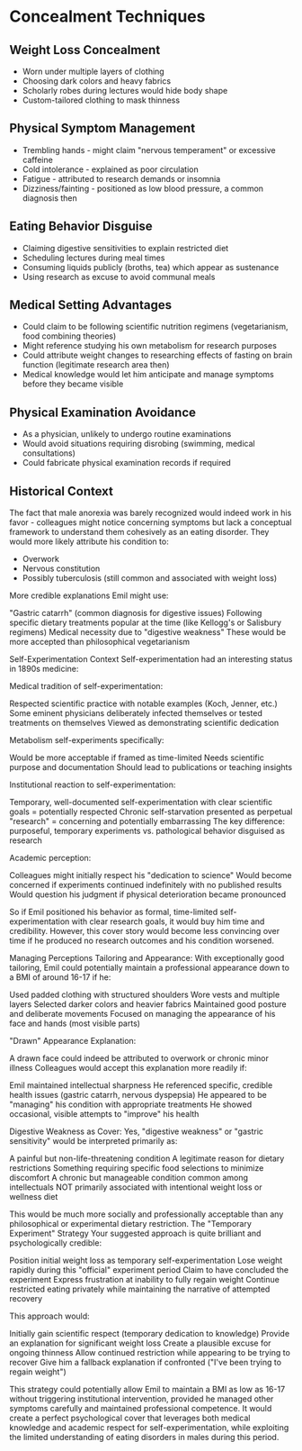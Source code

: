 # Concealment Techniques

## Weight Loss Concealment
- Worn under multiple layers of clothing
- Choosing dark colors and heavy fabrics
- Scholarly robes during lectures would hide body shape
- Custom-tailored clothing to mask thinness

## Physical Symptom Management
- Trembling hands - might claim "nervous temperament" or excessive caffeine
- Cold intolerance - explained as poor circulation
- Fatigue - attributed to research demands or insomnia
- Dizziness/fainting - positioned as low blood pressure, a common diagnosis then

## Eating Behavior Disguise
- Claiming digestive sensitivities to explain restricted diet
- Scheduling lectures during meal times
- Consuming liquids publicly (broths, tea) which appear as sustenance
- Using research as excuse to avoid communal meals

## Medical Setting Advantages
- Could claim to be following scientific nutrition regimens (vegetarianism, food combining theories)
- Might reference studying his own metabolism for research purposes
- Could attribute weight changes to researching effects of fasting on brain function (legitimate research area then)
- Medical knowledge would let him anticipate and manage symptoms before they became visible

## Physical Examination Avoidance
- As a physician, unlikely to undergo routine examinations
- Would avoid situations requiring disrobing (swimming, medical consultations)
- Could fabricate physical examination records if required

## Historical Context
The fact that male anorexia was barely recognized would indeed work in his favor - colleagues might notice concerning symptoms but lack a conceptual framework to understand them cohesively as an eating disorder. They would more likely attribute his condition to:
- Overwork
- Nervous constitution
- Possibly tuberculosis (still common and associated with weight loss) 


More credible explanations Emil might use:

"Gastric catarrh" (common diagnosis for digestive issues)
Following specific dietary treatments popular at the time (like Kellogg's or Salisbury regimens)
Medical necessity due to "digestive weakness"
These would be more accepted than philosophical vegetarianism



Self-Experimentation Context
Self-experimentation had an interesting status in 1890s medicine:

Medical tradition of self-experimentation:

Respected scientific practice with notable examples (Koch, Jenner, etc.)
Some eminent physicians deliberately infected themselves or tested treatments on themselves
Viewed as demonstrating scientific dedication


Metabolism self-experiments specifically:

Would be more acceptable if framed as time-limited
Needs scientific purpose and documentation
Should lead to publications or teaching insights


Institutional reaction to self-experimentation:

Temporary, well-documented self-experimentation with clear scientific goals = potentially respected
Chronic self-starvation presented as perpetual "research" = concerning and potentially embarrassing
The key difference: purposeful, temporary experiments vs. pathological behavior disguised as research


Academic perception:

Colleagues might initially respect his "dedication to science"
Would become concerned if experiments continued indefinitely with no published results
Would question his judgment if physical deterioration became pronounced



So if Emil positioned his behavior as formal, time-limited self-experimentation with clear research goals, it would buy him time and credibility. However, this cover story would become less convincing over time if he produced no research outcomes and his condition worsened.

Managing Perceptions
Tailoring and Appearance:
With exceptionally good tailoring, Emil could potentially maintain a professional appearance down to a BMI of around 16-17 if he:

Used padded clothing with structured shoulders
Wore vests and multiple layers
Selected darker colors and heavier fabrics
Maintained good posture and deliberate movements
Focused on managing the appearance of his face and hands (most visible parts)

"Drawn" Appearance Explanation:

A drawn face could indeed be attributed to overwork or chronic minor illness
Colleagues would accept this explanation more readily if:

Emil maintained intellectual sharpness
He referenced specific, credible health issues (gastric catarrh, nervous dyspepsia)
He appeared to be "managing" his condition with appropriate treatments
He showed occasional, visible attempts to "improve" his health



Digestive Weakness as Cover:
Yes, "digestive weakness" or "gastric sensitivity" would be interpreted primarily as:

A painful but non-life-threatening condition
A legitimate reason for dietary restrictions
Something requiring specific food selections to minimize discomfort
A chronic but manageable condition common among intellectuals
NOT primarily associated with intentional weight loss or wellness diet

This would be much more socially and professionally acceptable than any philosophical or experimental dietary restriction.
The "Temporary Experiment" Strategy
Your suggested approach is quite brilliant and psychologically credible:

Position initial weight loss as temporary self-experimentation
Lose weight rapidly during this "official" experiment period
Claim to have concluded the experiment
Express frustration at inability to fully regain weight
Continue restricted eating privately while maintaining the narrative of attempted recovery

This approach would:

Initially gain scientific respect (temporary dedication to knowledge)
Provide an explanation for significant weight loss
Create a plausible excuse for ongoing thinness
Allow continued restriction while appearing to be trying to recover
Give him a fallback explanation if confronted ("I've been trying to regain weight")

This strategy could potentially allow Emil to maintain a BMI as low as 16-17 without triggering institutional intervention, provided he managed other symptoms carefully and maintained professional competence.
It would create a perfect psychological cover that leverages both medical knowledge and academic respect for self-experimentation, while exploiting the limited understanding of eating disorders in males during this period.